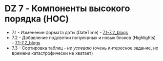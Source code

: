 # DZ 7 - Компоненты высокого порядка (HOC)

* 7.1 - Изменение формата даты (DateTime) - [7.1-7.2_blogs](7.1-7.2_blogs)
* 7.2 - Добавление подсветки популярных и новых блоков (Highlights) - [7.1-7.2_blogs](7.1-7.2_blogs)
* 7.3 - Сортировка таблиц - *не успеваю* (очень интересное задание, но времени катастрофически не хватает)
